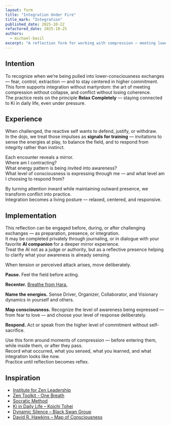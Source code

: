 ```yaml
---
layout: form
title: "Integration Under Fire"
title_mark: "Integration"
published_date: 2025-10-22
refactored_date: 2025-10-25
authors:
  - michael-basil
excerpt: "A reflection form for working with compression — meeting lower-consciousness forces without collapsing or bypassing. Integration through practice, not martyrdom."
---
```


## Intention

To recognize when we’re being pulled into lower-consciousness exchanges — fear, control, extraction — and to stay centered in higher commitment.  
This form supports integration without martyrdom: the art of meeting compression without collapse, and conflict without losing coherence.  
The practice rests on the principle **Relax Completely** — staying connected to Ki in daily life, even under pressure.

## Experience

When challenged, the reactive self wants to defend, justify, or withdraw.  
In the dojo, we treat those impulses as **signals for training** — invitations to sense the energies at play, to balance the field, and to respond from integrity rather than instinct.  

Each encounter reveals a mirror.  
Where am I contracting?  
What energy pattern is being invited into awareness?  
What level of consciousness is expressing through me — and what level am I choosing to respond from?  

By turning attention inward while maintaining outward presence, we transform conflict into practice.  
Integration becomes a living posture — relaxed, centered, and responsive.

## Implementation

This reflection can be engaged before, during, or after challenging exchanges — as preparation, presence, or integration.  
It may be completed privately through journaling, or in dialogue with your favorite **AI companion** for a deeper mirror experience.  
Treat the AI not as a judge or authority, but as a reflective presence helping to clarify what your awareness is already sensing.  

When tension or perceived attack arises, move deliberately.  

**Pause.** Feel the field before acting.  

**Recenter.** [Breathe from Hara.](https://vimeo.com/944618879/47e96945a4)  

**Name the energies.** Sense Driver, Organizer, Collaborator, and Visionary dynamics in yourself and others.  

**Map consciousness.** Recognize the level of awareness being expressed — from fear to love — and choose your level of response deliberately.  
  

**Respond.** Act or speak from the higher level of commitment without self-sacrifice.  

Use this form around moments of compression — before entering them, while inside them, or after they pass.  
Record what occurred, what you sensed, what you learned, and what integration looks like now.  
Practice until reflection becomes reflex.

## Inspiration

- [Institute for Zen Leadership](https://zenleader.global)  
- [Zen Toolkit - One Breath](https://vimeo.com/944618879/47e96945a4)
- [Socratic Method](https://en.wikipedia.org/wiki/Socratic_method)  
- [Ki in Daily Life – Koichi Tohei](https://www.amazon.com/Ki-Daily-Life-Koichi-Tohei/dp/4889960716)  
- [Dynamic Silence – Black Swan Group](https://www.blackswanltd.com/newsletter/3-benefits-of-dynamic-silence%EF%B8%8F)  
- [David R. Hawkins – Map of Consciousness](https://veritaspub.com/map-of-consciousness/)  
